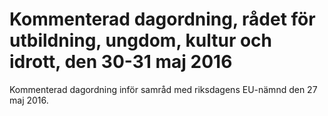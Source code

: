 # Kommenterad dagordning, rådet för utbildning, ungdom, kultur och idrott, den 30-31 maj 2016

Kommenterad dagordning inför samråd med riksdagens EU-nämnd den 27 maj 2016.
